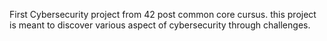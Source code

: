 First Cybersecurity project from 42 post common core cursus. this project is meant to discover various aspect of cybersecurity through challenges. 
